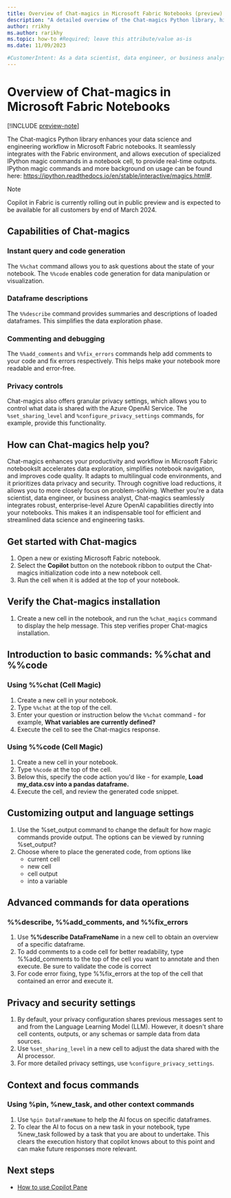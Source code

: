 ```yaml
---
title: Overview of Chat-magics in Microsoft Fabric Notebooks (preview)
description: "A detailed overview of the Chat-magics Python library, highlighting its capabilities for invoking IPython magic commands in Microsoft Fabric notebooks."
author: rrikhy
ms.author: rarikhy
ms.topic: how-to #Required; leave this attribute/value as-is
ms.date: 11/09/2023

#CustomerIntent: As a data scientist, data engineer, or business analyst using notebooks in Microsoft Fabric, I want to understand the capabilities of the Chat-magics library to enhance my notebook interactions.
---
```

# Overview of Chat-magics in Microsoft Fabric Notebooks

[!INCLUDE [preview-note](../includes/feature-preview-note.md)]

The Chat-magics Python library enhances your data science and engineering workflow in Microsoft Fabric notebooks. It seamlessly integrates with the Fabric environment, and allows execution of specialized IPython magic commands in a notebook cell, to provide real-time outputs. IPython magic commands and more background on usage can be found here: https://ipython.readthedocs.io/en/stable/interactive/magics.html#. 

> [!NOTE]
> Copilot in Fabric is currently rolling out in public preview and is expected to be available for all customers by end of March 2024. 

## Capabilities of Chat-magics

### Instant query and code generation

The `%%chat` command allows you to ask questions about the state of your notebook. The `%%code` enables code generation for data manipulation or visualization.

### Dataframe descriptions

The `%%describe` command provides summaries and descriptions of loaded dataframes. This simplifies the data exploration phase.

### Commenting and debugging

The `%%add_comments` and `%%fix_errors` commands help add comments to your code and fix errors respectively. This helps make your notebook more readable and error-free.

### Privacy controls

Chat-magics also offers granular privacy settings, which allows you to control what data is shared with the Azure OpenAI Service. The `%set_sharing_level` and `%configure_privacy_settings` commands, for example, provide this functionality.

## How can Chat-magics help you?

Chat-magics enhances your productivity and workflow in Microsoft Fabric notebooksIt accelerates data exploration, simplifies notebook navigation, and improves code quality. It adapts to multilingual code environments, and it prioritizes data privacy and security. Through cognitive load reductions, it allows you to more closely focus on problem-solving. Whether you're a data scientist, data engineer, or business analyst, Chat-magics seamlessly integrates robust, enterprise-level Azure OpenAI capabilities directly into your notebooks. This makes it an indispensable tool for efficient and streamlined data science and engineering tasks.

## Get started with Chat-magics

1. Open a new or existing Microsoft Fabric notebook.
1. Select the **Copilot** button on the notebook ribbon to output the Chat-magics initialization code into a new notebook cell.
1. Run the cell when it is added at the top of your notebook.

## Verify the Chat-magics installation

1. Create a new cell in the notebook, and run the `%chat_magics` command to display the help message. This step verifies proper Chat-magics installation.

## Introduction to basic commands: %%chat and %%code

### Using %%chat (Cell Magic)

1. Create a new cell in your notebook.
1. Type `%%chat` at the top of the cell.
1. Enter your question or instruction below the `%%chat` command - for example, **What variables are currently defined?**
1. Execute the cell to see the Chat-magics response.

### Using %%code (Cell Magic)

1. Create a new cell in your notebook.
1. Type `%%code` at the top of the cell.
1. Below this, specify the code action you'd like - for example, **Load my_data.csv into a pandas dataframe.**
1. Execute the cell, and review the generated code snippet.

## Customizing output and language settings

1. Use the %set_output command to change the default for how magic commands provide output. The options can be viewed by running %set_output?
1. Choose where to place the generated code, from options like
   - current cell
   - new cell
   - cell output
   - into a variable

## Advanced commands for data operations

### %%describe, %%add_comments, and %%fix_errors
1. Use **%%describe DataFrameName** in a new cell to obtain an overview of a specific dataframe.
1. To add comments to a code cell for better readability, type %%add_comments to the top of the cell you want to annotate and then execute. Be sure to validate the code is correct
1. For code error fixing, type %%fix_errors at the top of the cell that contained an error and execute it.

## Privacy and security settings

1. By default, your privacy configuration shares previous messages sent to and from the Language Learning Model (LLM). However, it doesn't share cell contents, outputs, or any schemas or sample data from data sources.
1. Use `%set_sharing_level` in a new cell to adjust the data shared with the AI processor.
3. For more detailed privacy settings, use `%configure_privacy_settings`.

## Context and focus commands

### Using %pin, %new_task, and other context commands

1. Use `%pin DataFrameName` to help the AI focus on specific dataframes.
2. To clear the AI to focus on a new task in your notebook, type %new_task followed by a task that you are about to undertake. This clears the execution history that copilot knows about to this point and can make future responses more relevant.

## Next steps

- [How to use Copilot Pane](./copilot-notebooks-chat-pane.md)
